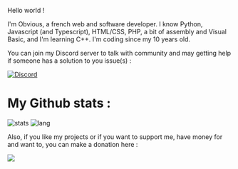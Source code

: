 Hello world !

I'm Obvious, a french web and software developer. I know Python, Javascript (and Typescript), HTML/CSS, PHP, a bit of assembly and Visual Basic, and I'm learning C++. I'm coding since my 10 years old.

You can join my Discord server to talk with community and may getting help if someone has a solution to you issue(s) :

[![Discord](https://img.shields.io/discord/719631917779124325?label=Chat&logo=Discord&style=for-the-badge)](https://discord.gg/VPzU9hu)

# My Github stats :
![stats](https://github-readme-stats.vercel.app/api?username=obvious-ly-sh&show_icons=true&theme=radical)
![lang](https://github-readme-stats.vercel.app/api/top-langs/?username=obvious-ly-sh&theme=radical)

Also, if you like my projects or if you want to support me, have money for and want to, you can make a donation here :

[![](https://www.paypalobjects.com/en_US/i/btn/btn_donateCC_LG.gif)](https://www.paypal.me/codingdotexe)
